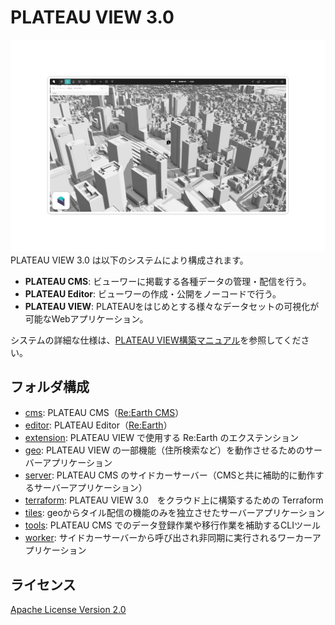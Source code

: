 # PLATEAU VIEW 3.0
![thumbnail](./docs/thumbnail.png)
PLATEAU VIEW 3.0 は以下のシステムにより構成されます。

- **PLATEAU CMS**: ビューワーに掲載する各種データの管理・配信を行う。
- **PLATEAU Editor**: ビューワーの作成・公開をノーコードで行う。
- **PLATEAU VIEW**: PLATEAUをはじめとする様々なデータセットの可視化が可能なWebアプリケーション。

システムの詳細な仕様は、[PLATEAU VIEW構築マニュアル](https://www.mlit.go.jp/plateau/file/libraries/doc/plateau_doc_0009_ver04.pdf)を参照してください。

## フォルダ構成

- [cms](cms): PLATEAU CMS（[Re:Earth CMS](https://github.com/reearth/reearth-cms)）
- [editor](editor): PLATEAU Editor（[Re:Earth](https://github.com/reearth/reearth)）
- [extension](extension): PLATEAU VIEW で使用する Re:Earth のエクステンション
- [geo](geo): PLATEAU VIEW の一部機能（住所検索など）を動作させるためのサーバーアプリケーション
- [server](server): PLATEAU CMS のサイドカーサーバー（CMSと共に補助的に動作するサーバーアプリケーション）
- [terraform](terraform): PLATEAU VIEW 3.0　をクラウド上に構築するための Terraform
- [tiles](tiles): geoからタイル配信の機能のみを独立させたサーバーアプリケーション
- [tools](tools): PLATEAU CMS でのデータ登録作業や移行作業を補助するCLIツール
- [worker](worker): サイドカーサーバーから呼び出され非同期に実行されるワーカーアプリケーション

## ライセンス

[Apache License Version 2.0](LICENSE)
